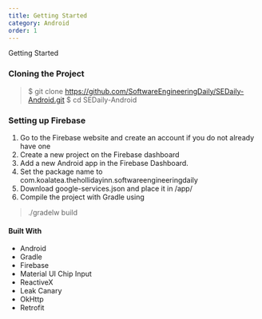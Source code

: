 ```yaml
---
title: Getting Started
category: Android
order: 1
---
```


Getting Started

### Cloning the Project

>$ git clone https://github.com/SoftwareEngineeringDaily/SEDaily-Android.git
$ cd SEDaily-Android

### Setting up Firebase

1. Go to the Firebase website and create an account if you do not already have one
2. Create a new project on the Firebase dashboard
3. Add a new Android app in the Firebase Dashboard.
4. Set the package name to com.koalatea.thehollidayinn.softwareengineeringdaily
5. Download google-services.json and place it in /app/
6. Compile the project with Gradle using
>./gradelw build

#### Built With

* Android
* Gradle
* Firebase
* Material UI Chip Input
* ReactiveX
* Leak Canary
* OkHttp
* Retrofit
